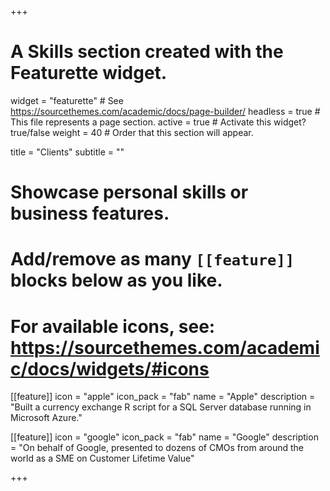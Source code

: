 +++
# A Skills section created with the Featurette widget.
widget = "featurette"  # See https://sourcethemes.com/academic/docs/page-builder/
headless = true  # This file represents a page section.
active = true  # Activate this widget? true/false
weight = 40  # Order that this section will appear.

title = "Clients"
subtitle = ""

# Showcase personal skills or business features.
# 
# Add/remove as many `[[feature]]` blocks below as you like.
# 
# For available icons, see: https://sourcethemes.com/academic/docs/widgets/#icons

[[feature]]
  icon = "apple"
  icon_pack = "fab"
  name = "Apple"
  description = "Built a currency exchange R script for a SQL Server database running in Microsoft Azure."

[[feature]]
  icon = "google"
  icon_pack = "fab"
  name = "Google"
  description = "On behalf of Google, presented to dozens of CMOs from around the world as a SME on Customer Lifetime Value"   

+++
